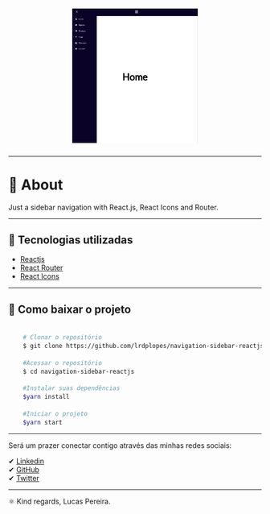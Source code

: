 <h1 align="center">
    <img src="./public/sidebar_react.png" alt="drawing" width="250">
</h1>

---

# 📝 About

Just a sidebar navigation with React.js, React Icons and Router.

---

## 🚀 Tecnologias utilizadas

- [Reactjs](https://reactjs.org/)
- [React Router](https://reactrouter.com/)
- [React Icons](https://react-icons.github.io/react-icons/)

---

## 📁 Como baixar o projeto

```bash

    # Clonar o repositório
    $ git clone https://github.com/lrdplopes/navigation-sidebar-reactjs

    #Acessar o repositório
    $ cd navigation-sidebar-reactjs

    #Instalar suas dependências
    $yarn install

    #Iniciar o projeto
    $yarn start

```

---

Será um prazer conectar contigo através das minhas redes sociais:

✔ [Linkedin](https://www.linkedin.com/in/lucasrd-pereira/) <br>
✔ [GitHub](https://github.com/lrdplopes) <br>
✔ [Twitter](https://twitter.com/lrdp_lopes) <br>

---

⚛️ Kind regards,
Lucas Pereira. <br>
